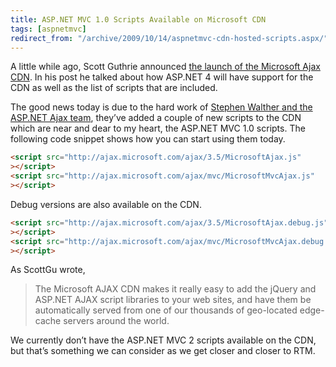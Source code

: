 ```yaml
---
title: ASP.NET MVC 1.0 Scripts Available on Microsoft CDN
tags: [aspnetmvc]
redirect_from: "/archive/2009/10/14/aspnetmvc-cdn-hosted-scripts.aspx/"
---
```


A little while ago, Scott Guthrie announced [the launch of the Microsoft
Ajax
CDN](http://weblogs.asp.net/scottgu/archive/2009/09/15/announcing-the-microsoft-ajax-cdn.aspx "Microsoft Ajax CDN").
In his post he talked about how ASP.NET 4 will have support for the CDN
as well as the list of scripts that are included.

The good news today is due to the hard work of [Stephen Walther and the
ASP.NET Ajax
team](http://stephenwalther.com/blog/archive/2009/09/16/microsoft-ajax-cdn-and-the-jquery-validation-library.aspx "Stephen Walther"),
they’ve added a couple of new scripts to the CDN which are near and dear
to my heart, the ASP.NET MVC 1.0 scripts. The following code snippet
shows how you can start using them today.

```html
<script src="http://ajax.microsoft.com/ajax/3.5/MicrosoftAjax.js"
></script>
<script src="http://ajax.microsoft.com/ajax/mvc/MicrosoftMvcAjax.js"
></script>
```

Debug versions are also available on the CDN.

```html
<script src="http://ajax.microsoft.com/ajax/3.5/MicrosoftAjax.debug.js"
></script>
<script src="http://ajax.microsoft.com/ajax/mvc/MicrosoftMvcAjax.debug.js"
></script>
```

As ScottGu wrote,

> The Microsoft AJAX CDN makes it really easy to add the jQuery and
> ASP.NET AJAX script libraries to your web sites, and have them be
> automatically served from one of our thousands of geo-located
> edge-cache servers around the world.

We currently don’t have the ASP.NET MVC 2 scripts available on the CDN,
but that’s something we can consider as we get closer and closer to RTM.

